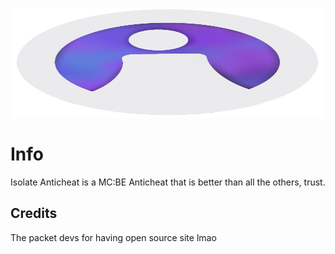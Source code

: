 <p align="center">
	<img width="755" height="175" src="assets/images/logo.png">
</p>

# Info

Isolate Anticheat is a MC:BE Anticheat that is better than all the others, trust.


## Credits

The packet devs for having open source site lmao
